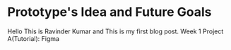 
# Prototype's Idea and Future Goals

Hello This is Ravinder Kumar and This is my first blog post.
Week 1 Project A(Tutorial): Figma





